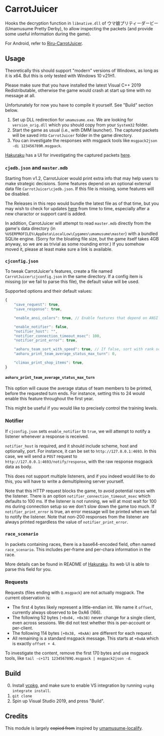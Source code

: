 # CarrotJuicer

Hooks the decryption function in `libnative.dll` of ウマ娘プリティーダービー (Umamusume Pretty Derby), to allow inspecting the packets (and provide some useful information during the game).

For Android, refer to [Riru-CarrotJuicer](https://github.com/CNA-Bld/Riru-CarrotJuicer).

## Usage

Theoretically this should support "modern" versions of Windows, as long as it is x64. But this is only tested with Windows 10 v21H1.

Please make sure that you have installed the latest Visual C++ 2019 Redistributable, otherwise the game would crash at start up time with no message at all.

Unfortunately for now you have to compile it yourself. See "Build" section below.

1. Set up DLL redirection for `umamusume.exe`. We are looking for `version_orig.dll` which you should copy from your `System32` folder.
2. Start the game as usual (i.e., with DMM launcher). The captured packets will be saved into `CarrotJuicer` folder in the game directory.
3. You can investigate the responses with msgpack tools like `msgpack2json -di 123456789R.msgpack`.

[Hakuraku](https://github.com/SSHZ-ORG/hakuraku) has a UI for investigating the captured packets [here](https://hakuraku.sshz.org/#/carrotjuicer).

### `cjedb.json` and `master.mdb`

Starting from v1.2, CarrotJuicer would print extra info that may help users to make strategic decisions. Some features depend on an optional external data file `CarrotJuicer\cjedb.json`. If this file is missing, some features will be disabled.

The Releases in this repo would bundle the latest file as of that time, but you may wish to check for updates [here](https://github.com/CNA-Bld/cjedb) from time to time, especially after a new charactor or support card is added.

In addition, CarrotJuicer will attempt to read `master.mdb` directly from the game's data directory (in `%USERPROFILE%\AppData\LocalLow\Cygames\umamusume\master`) with a bundled SQLite engine. (Sorry for the bloating file size, but the game itself takes 4GB anyway, so we are as trivial as some rounding error.) If you somehow moved it, please at least make sure a link is available.

### `cjconfig.json`

To tweak CarrotJuicer's features, create a file named `CarrotJuicer\cjconfig.json` in the same directory. If a config item is missing (or we fail to parse this file), the default value will be used.

Supported options and their default values:

```js
{
	"save_request": true,
	"save_response": true,

	"enable_ansi_colors": true, // Enable features that depend on ANSI colors. Works only on Windows 10 v1511+.

	"enable_notifier": false,
	"notifier_host": "",
	"notifier_connection_timeout_msec": 100,
	"notifier_print_error": true,

	"aoharu_team_sort_with_speed": true, // If false, sort with rank score.
	"aoharu_print_team_average_status_max_turn": 0,

	"climax_print_shop_items": true,
}
```

#### `aoharu_print_team_average_status_max_turn`

This option will cause the average status of team members to be printed, before the requested turn ends. For instance, setting this to 24 would enable this feature throughout the first year.

This might be useful if you would like to precisely control the training levels.

### Notifier

If `cjconfig.json` sets `enable_notifier` to `true`, we will attempt to notify a listener whenever a response is received.

`notifier_host` is required, and it should include scheme, host and optionally, port. For instance, it can be set to `http://127.0.0.1:4693`. In this case, we will send a `POST` request to `http://127.0.0.1:4693/notify/response`, with the raw response msgpack data as body.

This does not support multiple listeners, and if you indeed would like to do this, you will have to write a demultiplexing server yourself.

Note that this HTTP request blocks the game, to avoid potential races with the listener. There is an option `notifier_connection_timeout_msec` which defaults to 100 ms. If the listener is not running, we will at most wait for 100 ms during connection setup so we don't slow down the game too much. If `notifier_print_error` is true, an error message will be printed when we fail to notify the listener. Note that non-200 responses from the listener are always printed regardless the value of `notifier_print_error`.

### `race_scenario`

In packets containing races, there is a base64-encoded field, often named `race_scenario`. This includes per-frame and per-chara information in the race.

More details can be found in README of [Hakuraku](https://github.com/SSHZ-ORG/hakuraku). Its web UI is able to parse this field for you.

### Requests

Requests (files ending with `Q.msgpack`) are not actually msgpack. The current observation is:

* The first 4 bytes likely represent a little-endian int. We name it `offset`, currently always observed to be 0xA6 (166).
* The following 52 bytes `[+0x04, +0x38)` never change for a single client, even across sessions. We did not test whether this is per-account or per-client.
* The following 114 bytes `[+0x38, +0xAA)` are different for each request.
* All remaining is a standard msgpack message. This starts at `+0xAA` which is exactly `offset + 4`.

To investigate the content, remove the first 170 bytes and use msgpack tools, like `tail -c+171 123456789Q.msgpack | msgpack2json -d`.

## Build

0. Install [vcpkg](https://vcpkg.io/en/getting-started.html), and make sure to enable VS integration by running `vcpkg integrate install`.
1. `git clone`
2. Spin up Visual Studio 2019, and press "Build".

## Credits

This module is largely ~~copied from~~ inspired by [umamusume-localify](https://github.com/GEEKiDoS/umamusume-localify).
